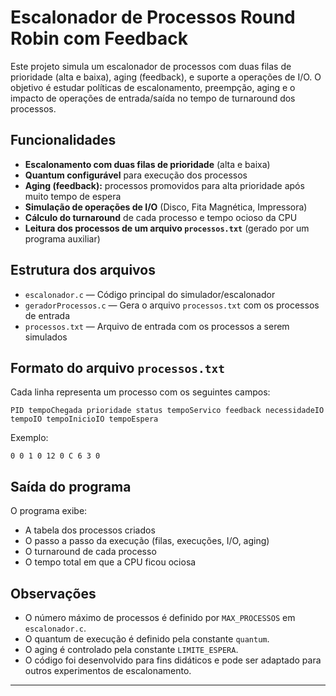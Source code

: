 # Escalonador de Processos Round Robin com Feedback

Este projeto simula um escalonador de processos com duas filas de prioridade (alta e baixa), aging (feedback), e suporte a operações de I/O. O objetivo é estudar políticas de escalonamento, preempção, aging e o impacto de operações de entrada/saída no tempo de turnaround dos processos.

## Funcionalidades

- **Escalonamento com duas filas de prioridade** (alta e baixa)
- **Quantum configurável** para execução dos processos
- **Aging (feedback):** processos promovidos para alta prioridade após muito tempo de espera
- **Simulação de operações de I/O** (Disco, Fita Magnética, Impressora)
- **Cálculo do turnaround** de cada processo e tempo ocioso da CPU
- **Leitura dos processos de um arquivo `processos.txt`** (gerado por um programa auxiliar)

## Estrutura dos arquivos

- `escalonador.c` — Código principal do simulador/escalonador
- `geradorProcessos.c` — Gera o arquivo `processos.txt` com os processos de entrada
- `processos.txt` — Arquivo de entrada com os processos a serem simulados

## Formato do arquivo `processos.txt`

Cada linha representa um processo com os seguintes campos:
```
PID tempoChegada prioridade status tempoServico feedback necessidadeIO tempoIO tempoInicioIO tempoEspera
```
Exemplo:
```
0 0 1 0 12 0 C 6 3 0
```

## Saída do programa

O programa exibe:
- A tabela dos processos criados
- O passo a passo da execução (filas, execuções, I/O, aging)
- O turnaround de cada processo
- O tempo total em que a CPU ficou ociosa

## Observações

- O número máximo de processos é definido por `MAX_PROCESSOS` em `escalonador.c`.
- O quantum de execução é definido pela constante `quantum`.
- O aging é controlado pela constante `LIMITE_ESPERA`.
- O código foi desenvolvido para fins didáticos e pode ser adaptado para outros experimentos de escalonamento.

---
